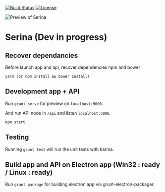 [![Build Status](https://travis-ci.org/foxdog05000/serina.svg?branch=master)](https://travis-ci.org/foxdog05000/serina)
[![License](https://img.shields.io/badge/license-MIT-blue.svg?style=plastic)](https://github.com/foxdog05000/serina/blob/master/LICENSE)

![Preview of Serina](https://github.com/foxdog05000/serina/blob/master/sample.jpg)

# Serina (Dev in progress)

## Recover dependancies
Before launch app and api, recover dependencies npm and bower
```
yarn (or npm install && bower install)
```

## Development app + API

Run `grunt serve` for preview on `localhost:9000`.

And run API node in `/api` and listen `localhost:3000`.
```
npm start
```

## Testing

Running `grunt test` will run the unit tests with karma.

## Build app and API on Electron app (Win32 : ready / Linux : ready)
Run `grunt package` for building electron app via grunt-electron-packager.  
